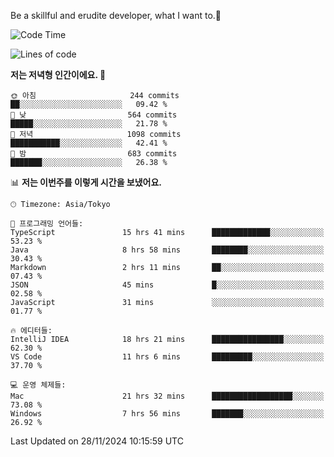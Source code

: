 Be a skillful and erudite developer, what I want to.👶

<!--START_SECTION:waka-->
![Code Time](http://img.shields.io/badge/Code%20Time-1%2C436%20hrs%2043%20mins-blue)

![Lines of code](https://img.shields.io/badge/%EC%A0%80%EB%8A%94%20%EC%97%AC%ED%83%9C%EA%B9%8C%EC%A7%80%20-912.2%20thousand%20%EC%A4%84%EC%9D%98%20%EC%BD%94%EB%93%9C%EB%A5%BC%20%EC%9E%91%EC%84%B1%ED%96%88%EC%96%B4%EC%9A%94.-blue)

**저는 저녁형 인간이에요. 🦉** 

```text
🌞 아침                     244 commits         ██░░░░░░░░░░░░░░░░░░░░░░░   09.42 % 
🌆 낮　                     564 commits         █████░░░░░░░░░░░░░░░░░░░░   21.78 % 
🌃 저녁                     1098 commits        ███████████░░░░░░░░░░░░░░   42.41 % 
🌙 밤　                     683 commits         ███████░░░░░░░░░░░░░░░░░░   26.38 % 
```


📊 **저는 이번주를 이렇게 시간을 보냈어요.** 

```text
🕑︎ Timezone: Asia/Tokyo

💬 프로그래밍 언어들: 
TypeScript               15 hrs 41 mins      █████████████░░░░░░░░░░░░   53.23 % 
Java                     8 hrs 58 mins       ████████░░░░░░░░░░░░░░░░░   30.43 % 
Markdown                 2 hrs 11 mins       ██░░░░░░░░░░░░░░░░░░░░░░░   07.43 % 
JSON                     45 mins             █░░░░░░░░░░░░░░░░░░░░░░░░   02.58 % 
JavaScript               31 mins             ░░░░░░░░░░░░░░░░░░░░░░░░░   01.77 % 

🔥 에디터들: 
IntelliJ IDEA            18 hrs 21 mins      ████████████████░░░░░░░░░   62.30 % 
VS Code                  11 hrs 6 mins       █████████░░░░░░░░░░░░░░░░   37.70 % 

💻 운영 체제들: 
Mac                      21 hrs 32 mins      ██████████████████░░░░░░░   73.08 % 
Windows                  7 hrs 56 mins       ███████░░░░░░░░░░░░░░░░░░   26.92 % 
```


 Last Updated on 28/11/2024 10:15:59 UTC
<!--END_SECTION:waka-->
